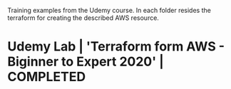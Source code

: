 Training examples from the Udemy course. In each folder resides the terraform for creating the described AWS resource.
# Udemy Lab | 'Terraform form AWS - Biginner to Expert 2020' | COMPLETED
